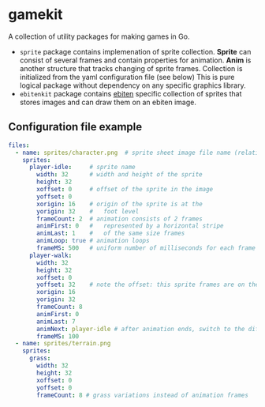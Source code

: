 # gamekit

A collection of utility packages for making games in Go.

- `sprite` package contains implemenation of sprite collection.
**Sprite** can consist of several frames and contain properties for animation.
**Anim** is another structure that tracks changing of sprite frames.
Collection is initialized from the yaml configuration file (see below)
This is pure logical package without dependency on any specific graphics library.
- `ebitenkit` package contains [ebiten](https://github.com/hajimehoshi/ebiten) 
specific collection of sprites that stores images and can draw them on an
ebiten image.

## Configuration file example

```yaml
files:
  - name: sprites/character.png  # sprite sheet image file name (relative to the executable)
    sprites:
      player-idle:     # sprite name
        width: 32      # width and height of the sprite
        height: 32
        xoffset: 0     # offset of the sprite in the image
        yoffset: 0
        xorigin: 16    # origin of the sprite is at the
        yorigin: 32    #   foot level
        frameCount: 2  # animation consists of 2 frames
        animFirst: 0   #   represented by a horizontal stripe 
        animLast: 1    #   of the same size frames
        animLoop: true # animation loops
        frameMS: 500   # uniform number of milliseconds for each frame
      player-walk:
        width: 32
        height: 32
        xoffset: 0
        yoffset: 32    # note the offset: this sprite frames are on the second row in the image
        xorigin: 16
        yorigin: 32
        frameCount: 8
        animFirst: 0
        animLast: 7
        animNext: player-idle # after animation ends, switch to the different animation
        frameMS: 100
  - name: sprites/terrain.png
    sprites:
      grass:
        width: 32
        height: 32
        xoffset: 0
        yoffset: 0
        frameCount: 8 # grass variations instead of animation frames
```

